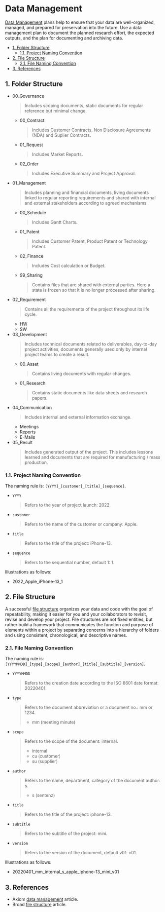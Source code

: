 # Data Management

[Data Management](https://www.axiomdatascience.com/best-practices/index.html) plans help to ensure that your data are well-organized, managed, and prepared for preservation into the future. Use a data management plan to document the planned research effort, the expected outputs, and the plan for documenting and archiving data.

- [1. Folder Structure](#1-folder-structure)
  - [1.1. Project Naming Convention](#11-project-naming-convention)
- [2. File Structure](#2-file-structure)
  - [2.1. File Naming Convention](#21-file-naming-convention)
- [3. References](#3-see-also)

## 1. Folder Structure

- 00_Governance
  > Includes scoping documents, static documents for regular reference but minimal change.
  - 00_Contract
    > Includes Customer Contracts, Non Disclosure Agreements (NDA) and Suplier Contracts.
  - 01_Request
    > Includes Market Reports.
  - 02_Order
    > Includes Executive Summary and Project Approval.
- 01_Management
  > Includes planning and financial documents, living documents linked to regular reporting requirements and shared with internal and external stakeholders according to agreed mechanisms.
  - 00_Schedule
    > Includes Gantt Charts.
  - 01_Patent
    > Includes Customer Patent, Product Patent or Technology Patent.
  - 02_Finance
    > Includes Cost calculation or Budget.
  - 99_Sharing
    > Contains files that are shared with external parties. Here a state is frozen so that it is no longer processed after sharing.
- 02_Requirement
  > Contains all the requirements of the project throughout its life cycle.
  - HW
  - SW
- 03_Development
  > Includes technical documents related to deliverables, day-to-day project activities, documents generally used only by internal project teams to create a result.
  - 00_Asset
    > Contains living documents with regular changes.
  - 01_Research
    > Contains static documents like data sheets and research papers.
- 04_Communication
  > Includes internal and external information exchange.
  - Meetings
  - Reports
  - E-Mails
- 05_Result
  > Includes generated output of the project. This includes lessons learned and documents that are required for manufacturing / mass production.

### 1.1. Project Naming Convention

The naming rule is: `[YYYY]_[customer]_[title]_[sequence]`.

- `YYYY`
  > Refers to the year of project launch: 2022.

- `customer`
  > Refers to the name of the customer or company: Apple.

- `title`
  > Refers to the title of the project: iPhone-13.

- `sequence`
  > Refers to the sequential number, default 1: 1.

Illustrations as follows:

- 2022_Apple_iPhone-13_1

## 2. File Structure

A successful [file structure](https://mitcommlab.mit.edu/broad/commkit/file-structure/) organizes your data and code with the goal of repeatability, making it easier for you and your collaborators to revisit, revise and develop your project. File structures are not fixed entities, but rather build a framework that communicates the function and purpose of elements within a project by separating concerns into a hierarchy of folders and using consistent, chronological, and descriptive names.

### 2.1. File Naming Convention

The naming rule is: `[YYYYMMDD]_[type]_[scope]_[author]_[title]_[subtitle]_[version]`.

- `YYYYMMDD`
  > Refers to the creation date according to the ISO 8601 date format: 20220401.

- `type`
  > Refers to the document abbreviation or a document no.: mm or 1234.
  >
  > - mm (meeting minute)

- `scope`
  > Refers to the scope of the document: internal.
  >
  > - internal
  > - cu (customer)
  > - su (supplier)

- `author`
  > Refers to the name, department, category of the document author: s.
  >
  > - s (sentenz)

- `title`
  > Refers to the title of the project: iphone-13.

- `subtitle`
  > Refers to the subtitle of the project: mini.

- `version`
  > Refers to the version of the document, default v01: v01.

Illustrations as follows:

- 20220401_mm_internal_s_apple_iphone-13_mini_v01

## 3. References

- Axiom [data management](https://www.axiomdatascience.com/best-practices/index.html) article.
- Broad [file structure](https://mitcommlab.mit.edu/broad/commkit/file-structure/) article.
